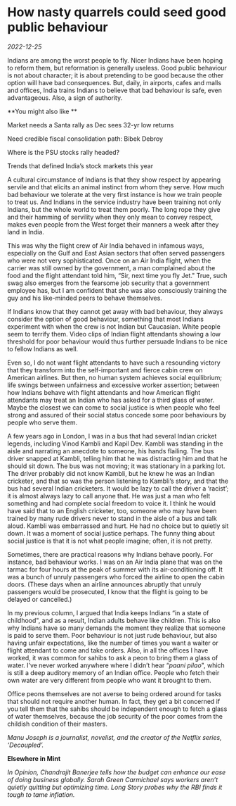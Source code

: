 # How nasty quarrels could seed good public behaviour

*2022-12-25*

Indians are among the worst people to fly. Nicer Indians have been
hoping to reform them, but reformation is generally useless. Good public
behaviour is not about character; it is about pretending to be good
because the other option will have bad consequences. But, daily, in
airports, cafes and malls and offices, India trains Indians to believe
that bad behaviour is safe, even advantageous. Also, a sign of
authority.

**You might also like **

Market needs a Santa rally as Dec sees 32-yr low returns

Need credible fiscal consolidation path: Bibek Debroy

Where is the PSU stocks rally headed?

Trends that defined India’s stock markets this year

A cultural circumstance of Indians is that they show respect by
appearing servile and that elicits an animal instinct from whom they
serve. How much bad behaviour we tolerate at the very first instance is
how we train people to treat us. And Indians in the service industry
have been training not only Indians, but the whole world to treat them
poorly. The long rope they give and their hamming of servility when they
only mean to convey respect, makes even people from the West forget
their manners a week after they land in India.

This was why the flight crew of Air India behaved in infamous ways,
especially on the Gulf and East Asian sectors that often served
passengers who were not very sophisticated. Once on an Air India flight,
when the carrier was still owned by the government, a man complained
about the food and the flight attendant told him, “Sir, next time you
fly Jet." True, such swag also emerges from the fearsome job security
that a government employee has, but I am confident that she was also
consciously training the guy and his like-minded peers to behave
themselves.

If Indians know that they cannot get away with bad behaviour, they
always consider the option of good behaviour, something that most
Indians experiment with when the crew is not Indian but Caucasian. White
people seem to terrify them. Video clips of Indian flight attendants
showing a low threshold for poor behaviour would thus further persuade
Indians to be nice to fellow Indians as well.

Even so, I do not want flight attendants to have such a resounding
victory that they transform into the self-important and fierce cabin
crew on American airlines. But then, no human system achieves social
equilibrium; life swings between unfairness and excessive worker
assertion; between how Indians behave with flight attendants and how
American flight attendants may treat an Indian who has asked for a third
glass of water. Maybe the closest we can come to social justice is when
people who feel strong and assured of their social status concede some
poor behaviours by people who serve them.

A few years ago in London, I was in a bus that had several Indian
cricket legends, including Vinod Kambli and Kapil Dev. Kambli was
standing in the aisle and narrating an anecdote to someone, his hands
flailing. The bus driver snapped at Kambli, telling him that he was
distracting him and that he should sit down. The bus was not moving; it
was stationary in a parking lot. The driver probably did not know
Kambli, but he knew he was an Indian cricketer, and that so was the
person listening to Kambli’s story, and that the bus had several Indian
cricketers. It would be lazy to call the driver a ‘racist’; it is almost
always lazy to call anyone that. He was just a man who felt something
and had complete social freedom to voice it. I think he would have said
that to an English cricketer, too, someone who may have been trained by
many rude drivers never to stand in the aisle of a bus and talk aloud.
Kambli was embarrassed and hurt. He had no choice but to quietly sit
down. It was a moment of social justice perhaps. The funny thing about
social justice is that it is not what people imagine; often, it is not
pretty.

Sometimes, there are practical reasons why Indians behave poorly. For
instance, bad behaviour works. I was on an Air India plane that was on
the tarmac for four hours at the peak of summer with its
air-conditioning off. It was a bunch of unruly passengers who forced the
airline to open the cabin doors. (These days when an airline announces
abruptly that unruly passengers would be prosecuted, I know that the
flight is going to be delayed or cancelled.)

In my previous column, I argued that India keeps Indians “in a state of
childhood", and as a result, Indian adults behave like children. This is
also why Indians have so many demands the moment they realize that
someone is paid to serve them. Poor behaviour is not just rude
behaviour, but also having unfair expectations, like the number of times
you want a waiter or flight attendant to come and take orders. Also, in
all the offices I have worked, it was common for sahibs to ask a peon to
bring them a glass of water. I’ve never worked anywhere where I didn’t
hear “*paani pilao*", which is still a deep auditory memory of an Indian
office. People who fetch their own water are very different from people
who want it brought to them.

Office peons themselves are not averse to being ordered around for tasks
that should not require another human. In fact, they get a bit concerned
if you tell them that the sahibs should be independent enough to fetch a
glass of water themselves, because the job security of the poor comes
from the childish condition of their masters.

*Manu Joseph is a journalist, novelist, and the creator of the Netflix
series, ‘Decoupled’.*

**Elsewhere in Mint**

*In Opinion, Chandrajit Banerjee tells how the budget can enhance our*
*ease of doing business globally. Sarah Green Carmichael says* *workers
aren’t quietly quitting* *but optimizing time. Long Story probes why the
RBI finds it* *tough to tame inflation.*
